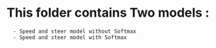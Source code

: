 # This folder contains Two models :
      - Speed and steer model without Softmax
      - Speed and steer model with Softmax
